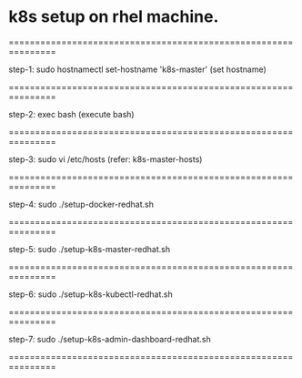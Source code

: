 # k8s setup on rhel machine.

===============================================================

step-1: sudo hostnamectl set-hostname 'k8s-master' (set hostname)

===============================================================

step-2: exec bash (execute bash)

===============================================================

step-3: sudo vi /etc/hosts (refer: k8s-master-hosts)

===============================================================

step-4: sudo ./setup-docker-redhat.sh

===============================================================

step-5: sudo ./setup-k8s-master-redhat.sh

===============================================================

step-6: sudo ./setup-k8s-kubectl-redhat.sh

===============================================================

step-7: sudo ./setup-k8s-admin-dashboard-redhat.sh

===============================================================
